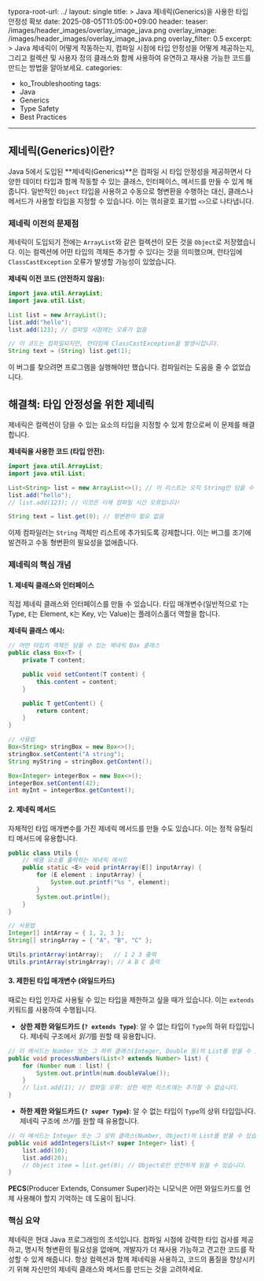 typora-root-url: ../
layout: single
title: >
   Java 제네릭(Generics)을 사용한 타입 안정성 확보
date: 2025-08-05T11:05:00+09:00
header:
   teaser: /images/header_images/overlay_image_java.png
   overlay_image: /images/header_images/overlay_image_java.png
   overlay_filter: 0.5
excerpt: >
    Java 제네릭이 어떻게 작동하는지, 컴파일 시점에 타입 안정성을 어떻게 제공하는지, 그리고 컬렉션 및 사용자 정의 클래스와 함께 사용하여 유연하고 재사용 가능한 코드를 만드는 방법을 알아보세요.
categories:
  - ko_Troubleshooting
tags:
  - Java
  - Generics
  - Type Safety
  - Best Practices
---
## 제네릭(Generics)이란?

Java 5에서 도입된 **제네릭(Generics)**은 컴파일 시 타입 안정성을 제공하면서 다양한 데이터 타입과 함께 작동할 수 있는 클래스, 인터페이스, 메서드를 만들 수 있게 해줍니다. 일반적인 `Object` 타입을 사용하고 수동으로 형변환을 수행하는 대신, 클래스나 메서드가 사용할 타입을 지정할 수 있습니다. 이는 꺾쇠괄호 표기법 `<>`으로 나타냅니다.

### 제네릭 이전의 문제점

제네릭이 도입되기 전에는 `ArrayList`와 같은 컬렉션이 모든 것을 `Object`로 저장했습니다. 이는 컬렉션에 어떤 타입의 객체든 추가할 수 있다는 것을 의미했으며, 런타임에 `ClassCastException` 오류가 발생할 가능성이 있었습니다.

**제네릭 이전 코드 (안전하지 않음):**
```java
import java.util.ArrayList;
import java.util.List;

List list = new ArrayList();
list.add("hello");
list.add(123); // 컴파일 시점에는 오류가 없음

// 이 코드는 컴파일되지만, 런타임에 ClassCastException을 발생시킵니다.
String text = (String) list.get(1); 
```
이 버그를 찾으려면 프로그램을 실행해야만 했습니다. 컴파일러는 도움을 줄 수 없었습니다.

## 해결책: 타입 안정성을 위한 제네릭

제네릭은 컬렉션이 담을 수 있는 요소의 타입을 지정할 수 있게 함으로써 이 문제를 해결합니다.

**제네릭을 사용한 코드 (타입 안전):**
```java
import java.util.ArrayList;
import java.util.List;

List<String> list = new ArrayList<>(); // 이 리스트는 오직 String만 담을 수 있습니다.
list.add("hello");
// list.add(123); // 이것은 이제 컴파일 시간 오류입니다!

String text = list.get(0); // 형변환이 필요 없음
```

이제 컴파일러는 `String` 객체만 리스트에 추가되도록 강제합니다. 이는 버그를 조기에 발견하고 수동 형변환의 필요성을 없애줍니다.

### 제네릭의 핵심 개념

#### 1. 제네릭 클래스와 인터페이스

직접 제네릭 클래스와 인터페이스를 만들 수 있습니다. 타입 매개변수(일반적으로 `T`는 Type, `E`는 Element, `K`는 Key, `V`는 Value)는 플레이스홀더 역할을 합니다.

**제네릭 클래스 예시:**
```java
// 어떤 타입의 객체든 담을 수 있는 제네릭 Box 클래스
public class Box<T> {
    private T content;

    public void setContent(T content) {
        this.content = content;
    }

    public T getContent() {
        return content;
    }
}

// 사용법
Box<String> stringBox = new Box<>();
stringBox.setContent("A string");
String myString = stringBox.getContent();

Box<Integer> integerBox = new Box<>();
integerBox.setContent(42);
int myInt = integerBox.getContent();
```

#### 2. 제네릭 메서드

자체적인 타입 매개변수를 가진 제네릭 메서드를 만들 수도 있습니다. 이는 정적 유틸리티 메서드에 유용합니다.

```java
public class Utils {
    // 배열 요소를 출력하는 제네릭 메서드
    public static <E> void printArray(E[] inputArray) {
        for (E element : inputArray) {
            System.out.printf("%s ", element);
        }
        System.out.println();
    }
}

// 사용법
Integer[] intArray = { 1, 2, 3 };
String[] stringArray = { "A", "B", "C" };

Utils.printArray(intArray);   // 1 2 3 출력
Utils.printArray(stringArray); // A B C 출력
```

#### 3. 제한된 타입 매개변수 (와일드카드)

때로는 타입 인자로 사용될 수 있는 타입을 제한하고 싶을 때가 있습니다. 이는 `extends` 키워드를 사용하여 수행됩니다.

- **상한 제한 와일드카드 (`? extends Type`)**: 알 수 없는 타입이 `Type`의 하위 타입입니다. 제네릭 구조에서 *읽기*를 원할 때 유용합니다.

```java
// 이 메서드는 Number 또는 그 하위 클래스(Integer, Double 등)의 List를 받을 수 있습니다.
public void processNumbers(List<? extends Number> list) {
    for (Number num : list) {
        System.out.println(num.doubleValue());
    }
    // list.add(1); // 컴파일 오류: 상한 제한 리스트에는 추가할 수 없습니다.
}
```

- **하한 제한 와일드카드 (`? super Type`)**: 알 수 없는 타입이 `Type`의 상위 타입입니다. 제네릭 구조에 *쓰기*를 원할 때 유용합니다.

```java
// 이 메서드는 Integer 또는 그 상위 클래스(Number, Object)의 List를 받을 수 있습니다.
public void addIntegers(List<? super Integer> list) {
    list.add(10);
    list.add(20);
    // Object item = list.get(0); // Object로만 안전하게 읽을 수 있습니다.
}
```

**PECS**(Producer Extends, Consumer Super)라는 니모닉은 어떤 와일드카드를 언제 사용해야 할지 기억하는 데 도움이 됩니다.

### 핵심 요약

제네릭은 현대 Java 프로그래밍의 초석입니다. 컴파일 시점에 강력한 타입 검사를 제공하고, 명시적 형변환의 필요성을 없애며, 개발자가 더 재사용 가능하고 견고한 코드를 작성할 수 있게 해줍니다. 항상 컬렉션과 함께 제네릭을 사용하고, 코드의 품질을 향상시키기 위해 자신만의 제네릭 클래스와 메서드를 만드는 것을 고려하세요.
